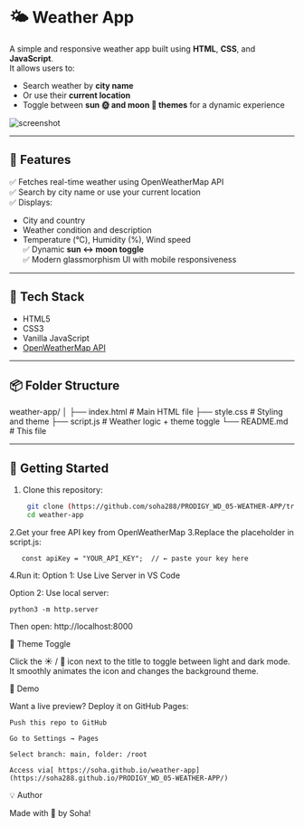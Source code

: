 # 🌤️ Weather App

A simple and responsive weather app built using **HTML**, **CSS**, and **JavaScript**.  
It allows users to:
- Search weather by **city name**
- Or use their **current location**
- Toggle between **sun 🌞 and moon 🌙 themes** for a dynamic experience

![screenshot](![image](https://github.com/user-attachments/assets/a6767a84-9965-4b6a-8f8a-95ad5cedf38b)
) 

---

## 🚀 Features

✅ Fetches real-time weather using OpenWeatherMap API  
✅ Search by city name or use your current location  
✅ Displays:
- City and country
- Weather condition and description
- Temperature (°C), Humidity (%), Wind speed  
✅ Dynamic **sun ↔ moon toggle**  
✅ Modern glassmorphism UI with mobile responsiveness

---

## 🔧 Tech Stack

- HTML5  
- CSS3  
- Vanilla JavaScript  
- [OpenWeatherMap API](https://openweathermap.org/api)

---

## 📦 Folder Structure
weather-app/
│
├── index.html # Main HTML file
├── style.css # Styling and theme
├── script.js # Weather logic + theme toggle
└── README.md # This file

---

## 🔑 Getting Started
1. Clone this repository:
   ```bash
    git clone (https://github.com/soha288/PRODIGY_WD_05-WEATHER-APP/tree/main)
    cd weather-app
2.Get your free API key from OpenWeatherMap
3.Replace the placeholder in script.js:
  ```
     const apiKey = "YOUR_API_KEY";  // ← paste your key here
```
4.Run it:
Option 1: Use Live Server in VS Code

Option 2: Use local server:
  ```
  python3 -m http.server
```
Then open: http://localhost:8000

🌙 Theme Toggle

Click the ☀️ / 🌙 icon next to the title to toggle between light and dark mode.
It smoothly animates the icon and changes the background theme.

📸 Demo

Want a live preview? Deploy it on GitHub Pages:

    Push this repo to GitHub

    Go to Settings → Pages

    Select branch: main, folder: /root

    Access via[ https://soha.github.io/weather-app](https://soha288.github.io/PRODIGY_WD_05-WEATHER-APP/)
💡 Author

Made with 💙 by Soha!






